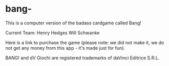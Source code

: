 # bang-
This is a computer version of the badass cardgame called Bang!

Current Team:
Henry Hedges
Will Schwanke

Here is a link to purchase the game (please note: we did not make it, we do not get any money from this app - it's made just for fun).

BANG! and dV Giochi are registered trademarks of daVinci Editrice S.R.L.


